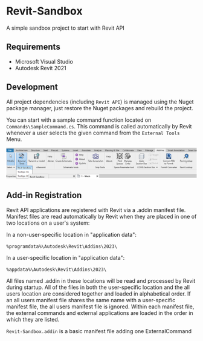 # Revit-Sandbox
A simple sandbox project to start with Revit API

## Requirements
* Microsoft Visual Studio
* Autodesk Revit 2021

## Development
All project dependencies (including `Revit API`) is managed using the Nuget package manager, just restore the Nuget packages and rebuild the project. 

You can start with a sample command function located on `Commands\SampleCommand.cs`. This command is called automatically by Revit whenever a user selects the given command from the `External Tools` Menu.

![RTF](images/ExternalTools.png)

## Add-in Registration
Revit API applications are registered with Revit via a .addin manifest file. Manifest files are read automatically by Revit when they are placed in one of two locations on a user's system:

In a non-user-specific location in "application data":
```
%programdata%\Autodesk\Revit\Addins\2023\
```
In a user-specific location in "application data":
```
%appdata%\Autodesk\Revit\Addins\2023\
```
All files named .addin in these locations will be read and processed by Revit during startup. All of the files in both the user-specific location and the all users location are considered together and loaded in alphabetical order. If an all users manifest file shares the same name with a user-specific manifest file, the all users manifest file is ignored. Within each manifest file, the external commands and external applications are loaded in the order in which they are listed.

`Revit-Sandbox.addin` is a basic manifest file adding one ExternalCommand

